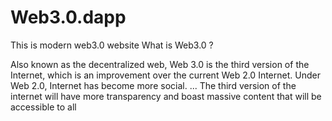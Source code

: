 # Web3.0.dapp
This is modern web3.0 website
What is Web3.0 ?


Also known as the decentralized web, Web 3.0 is the third version of the Internet, which is an improvement over the current Web 2.0 Internet. Under Web 2.0, Internet has become more social. ... The third version of the internet will have more transparency and boast massive content that will be accessible to all




